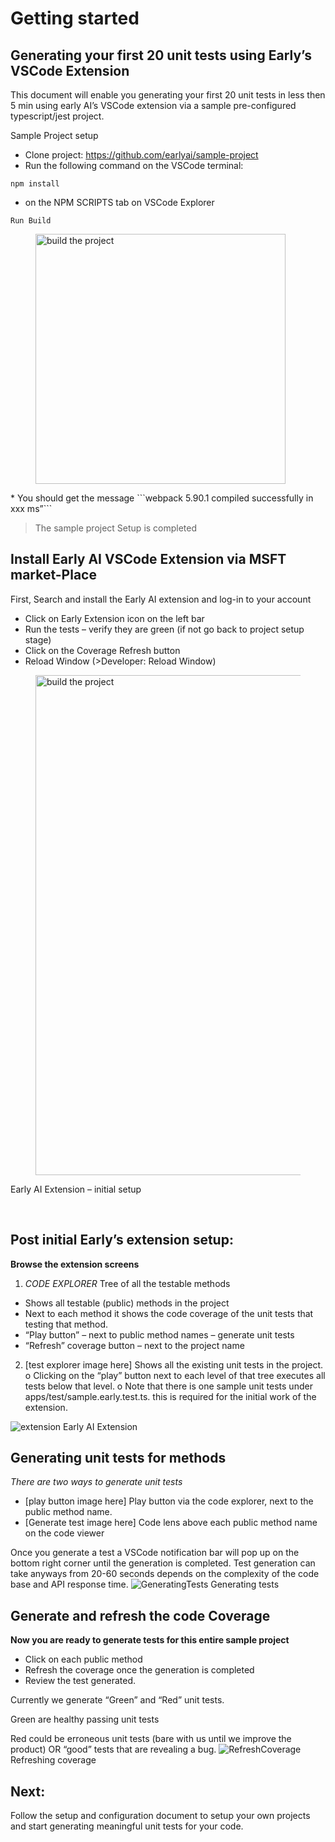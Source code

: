 
# Getting started

## Generating your first 20 unit tests using Early’s VSCode Extension

This document will enable you generating your first 20 unit tests in less then 5 min using early AI’s VSCode extension via a sample pre-configured typescript/jest project.

Sample Project setup
* Clone project: https://github.com/earlyai/sample-project 
* Run the following command on the VSCode terminal:
```
npm install
```

*	on the NPM SCRIPTS tab on VSCode Explorer
```
Run Build
```
<figure>
    <img src="https://uploads-ssl.webflow.com/6583e7ad2ff3f8a81492938e/663be67189425152535939b4_npmscript.png"
         alt="build the project" width=400 >
</figure>
* You should get the message 
```webpack 5.90.1 compiled successfully in xxx ms”```

>The sample project Setup is completed

## Install Early AI VSCode Extension via MSFT market-Place

First, Search and install the Early AI extension and log-in to your account

* Click on Early Extension icon on the left bar
* Run the tests – verify they are green (if not go back to project setup stage)
* Click on the Coverage Refresh button
* Reload Window (>Developer: Reload Window)
<figure>
    <img src="https://uploads-ssl.webflow.com/6583e7ad2ff3f8a81492938e/663be671b200d5941d97168b_initialSetup.png"
         alt="build the project" width=800 >
</figure>

Early AI Extension – initial setup

 
## Post initial Early’s extension setup:
**Browse the extension screens** 
1.	  *CODE EXPLORER* Tree of all the testable methods
* Shows all testable (public) methods in the project 
* Next to each method it shows the code coverage of the unit tests that testing that method.
* “Play button” – next to public method names – generate unit tests 
* “Refresh” coverage button – next to the project name


2.	 [test explorer image here] Shows all the existing unit tests in the project. 
o	Clicking on the “play” button next to each level of that tree executes all tests below that level.
o	Note that there is one sample unit tests under apps/test/sample.early.test.ts. this is required for the initial work of the extension. 

![extension](https://uploads-ssl.webflow.com/6583e7ad2ff3f8a81492938e/663be672d69d5cabd86f1081_Extension.png)
Early AI Extension

## Generating unit tests for methods
*There are two ways to generate unit tests*
* [play button image here] Play button via the code explorer, next to the public method name.
* [Generate test image here]  Code lens above each public method name on the code viewer

Once you generate a test a VSCode notification bar will pop up on the bottom right corner until the generation is completed. Test generation can take anyways from 20-60 seconds depends on the complexity of the code base and API response time.
![GeneratingTests](https://uploads-ssl.webflow.com/6583e7ad2ff3f8a81492938e/663be671f91da71e57b6c8aa_GenerateTests.png)
Generating tests
 
 ## Generate and refresh the code Coverage 
**Now you are ready to generate tests for this entire sample project**

* Click on each public method
* Refresh the coverage once the generation is completed
* Review the test generated.

Currently we generate “Green” and “Red” unit tests.

Green are healthy passing unit tests

Red could be erroneous unit tests (bare with us until we improve the product) OR “good” tests that are revealing a bug.
![RefreshCoverage](https://uploads-ssl.webflow.com/6583e7ad2ff3f8a81492938e/663be6711082e0f1590fd508_RefreshCoverage.png)
Refreshing coverage

## Next:
Follow the setup and configuration document to setup your own projects and start generating meaningful unit tests for your code.

